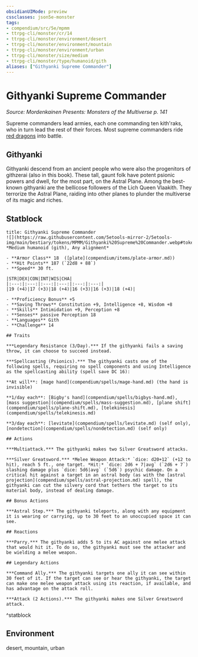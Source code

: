 ```yaml
---
obsidianUIMode: preview
cssclasses: json5e-monster
tags:
- compendium/src/5e/mpmm
- ttrpg-cli/monster/cr/14
- ttrpg-cli/monster/environment/desert
- ttrpg-cli/monster/environment/mountain
- ttrpg-cli/monster/environment/urban
- ttrpg-cli/monster/size/medium
- ttrpg-cli/monster/type/humanoid/gith
aliases: ["Githyanki Supreme Commander"]
---
```

# Githyanki Supreme Commander
*Source: Mordenkainen Presents: Monsters of the Multiverse p. 141*  

Supreme commanders lead armies, each one commanding ten kith'raks, who in turn lead the rest of their forces. Most supreme commanders ride [red dragons](compendium/bestiary/dragon/adult-red-dragon.md) into battle.

## Githyanki

Githyanki descend from an ancient people who were also the progenitors of githzerai (also in this book). These tall, gaunt folk have potent psionic powers and dwell, for the most part, on the Astral Plane. Among the best-known githyanki are the bellicose followers of the Lich Queen Vlaakith. They terrorize the Astral Plane, raiding into other planes to plunder the multiverse of its magic and riches.

## Statblock

```ad-statblock
title: Githyanki Supreme Commander
![](https://raw.githubusercontent.com/5etools-mirror-2/5etools-img/main/bestiary/tokens/MPMM/Githyanki%20Supreme%20Commander.webp#token)
*Medium humanoid (gith), Any alignment*

- **Armor Class** 18  ([plate](compendium/items/plate-armor.md))
- **Hit Points** 187 (`22d8 + 88`)
- **Speed** 30 ft.

|STR|DEX|CON|INT|WIS|CHA|
|:---:|:---:|:---:|:---:|:---:|:---:|
|19 (+4)|17 (+3)|18 (+4)|16 (+3)|16 (+3)|18 (+4)|

- **Proficiency Bonus** +5
- **Saving Throws** Constitution +9, Intelligence +8, Wisdom +8
- **Skills** Intimidation +9, Perception +8
- **Senses** passive Perception 18
- **Languages** Gith
- **Challenge** 14

## Traits

***Legendary Resistance (3/Day).*** If the githyanki fails a saving throw, it can choose to succeed instead.

***Spellcasting (Psionics).*** The githyanki casts one of the following spells, requiring no spell components and using Intelligence as the spellcasting ability (spell save DC 16):

**At will**: [mage hand](compendium/spells/mage-hand.md) (the hand is invisible)

**1/day each**: [Bigby's hand](compendium/spells/bigbys-hand.md), [mass suggestion](compendium/spells/mass-suggestion.md), [plane shift](compendium/spells/plane-shift.md), [telekinesis](compendium/spells/telekinesis.md)

**3/day each**: [levitate](compendium/spells/levitate.md) (self only), [nondetection](compendium/spells/nondetection.md) (self only)

## Actions

***Multiattack.*** The githyanki makes two Silver Greatsword attacks.

***Silver Greatsword.*** *Melee Weapon Attack:* `dice: d20+12` (+12 to hit), reach 5 ft., one target. *Hit:* `dice: 2d6 + 7|avg` (`2d6 + 7`) slashing damage plus `dice: 5d6|avg` (`5d6`) psychic damage. On a critical hit against a target in an astral body (as with the [astral projection](compendium/spells/astral-projection.md) spell), the githyanki can cut the silvery cord that tethers the target to its material body, instead of dealing damage.

## Bonus Actions

***Astral Step.*** The githyanki teleports, along with any equipment it is wearing or carrying, up to 30 feet to an unoccupied space it can see.

## Reactions

***Parry.*** The githyanki adds 5 to its AC against one melee attack that would hit it. To do so, the githyanki must see the attacker and be wielding a melee weapon.

## Legendary Actions

***Command Ally.*** The githyanki targets one ally it can see within 30 feet of it. If the target can see or hear the githyanki, the target can make one melee weapon attack using its reaction, if available, and has advantage on the attack roll.

***Attack (2 Actions).*** The githyanki makes one Silver Greatsword attack.
```
^statblock

## Environment

desert, mountain, urban